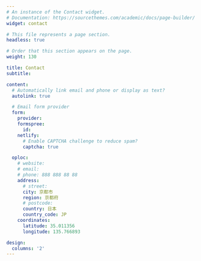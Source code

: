 ```yaml
---
# An instance of the Contact widget.
# Documentation: https://sourcethemes.com/academic/docs/page-builder/
widget: contact

# This file represents a page section.
headless: true

# Order that this section appears on the page.
weight: 130

title: Contact
subtitle:

content:
  # Automatically link email and phone or display as text?
  autolink: true

  # Email form provider
  form:
    provider:
    formspree:
      id:
    netlify:
      # Enable CAPTCHA challenge to reduce spam?
      captcha: true

  oploc:
    # website:
    # email:
    # phone: 888 888 88 88
    address:
      # street:
      city: 京都市
      region: 京都府
      # postcode:
      country: 日本
      country_code: JP
    coordinates:
      latitude: 35.011356
      longitude: 135.766893

design:
  columns: '2'
---
```

